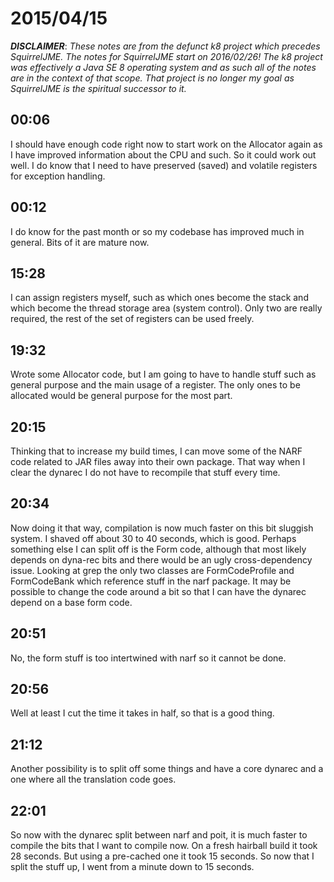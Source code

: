 # 2015/04/15

***DISCLAIMER***: _These notes are from the defunct k8 project which_
_precedes SquirrelJME. The notes for SquirrelJME start on 2016/02/26!_
_The k8 project was effectively a Java SE 8 operating system and as such_
_all of the notes are in the context of that scope. That project is no_
_longer my goal as SquirrelJME is the spiritual successor to it._

## 00:06

I should have enough code right now to start work on the Allocator again as I
have improved information about the CPU and such. So it could work out well. I
do know that I need to have preserved (saved) and volatile registers for
exception handling.

## 00:12

I do know for the past month or so my codebase has improved much in general.
Bits of it are mature now.

## 15:28

I can assign registers myself, such as which ones become the stack and which
become the thread storage area (system control). Only two are really required,
the rest of the set of registers can be used freely.

## 19:32

Wrote some Allocator code, but I am going to have to handle stuff such as
general purpose and the main usage of a register. The only ones to be
allocated would be general purpose for the most part.

## 20:15

Thinking that to increase my build times, I can move some of the NARF code
related to JAR files away into their own package. That way when I clear the
dynarec I do not have to recompile that stuff every time.

## 20:34

Now doing it that way, compilation is now much faster on this bit sluggish
system. I shaved off about 30 to 40 seconds, which is good. Perhaps something
else I can split off is the Form code, although that most likely depends on
dyna-rec bits and there would be an ugly cross-dependency issue. Looking at
grep the only two classes are FormCodeProfile and FormCodeBank which reference
stuff in the narf package. It may be possible to change the code around a bit
so that I can have the dynarec depend on a base form code.

## 20:51

No, the form stuff is too intertwined with narf so it cannot be done.

## 20:56

Well at least I cut the time it takes in half, so that is a good thing.

## 21:12

Another possibility is to split off some things and have a core dynarec and a
one where all the translation code goes.

## 22:01

So now with the dynarec split between narf and poit, it is much faster to
compile the bits that I want to compile now. On a fresh hairball build it took
28 seconds. But using a pre-cached one it took 15 seconds. So now that I split
the stuff up, I went from a minute down to 15 seconds.

